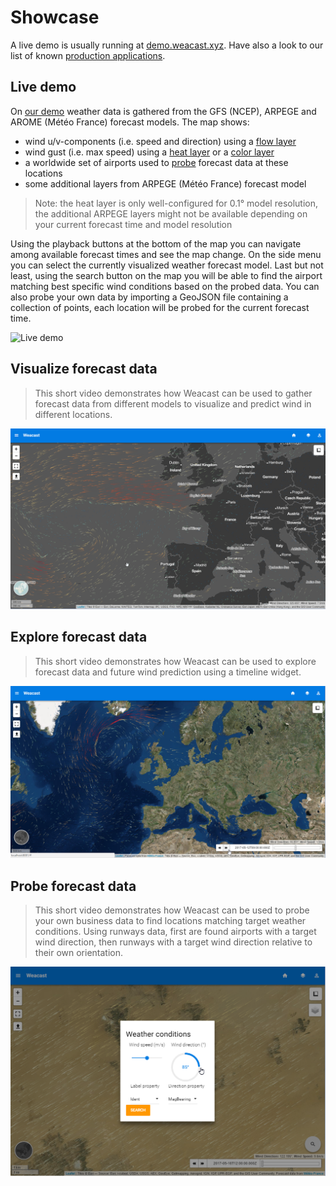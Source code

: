 # Showcase

A live demo is usually running at [demo.weacast.xyz](http://demo.weacast.xyz). Have also a look to our list of known [production applications](https://weacast.gitbooks.io/weacast-docs/content/ecosystem/#production-applications).

## Live demo

On [our demo](http://demo.weacast.xyz) weather data is gathered from the GFS (NCEP), ARPEGE and AROME (Météo France) forecast models. The map shows:
* wind u/v-components (i.e. speed and direction) using a [flow layer](https://weacast.gitbooks.io/weacast-docs/content/api/LAYERS.html#flowlayer-source)
* wind gust (i.e. max speed) using a [heat layer](https://weacast.gitbooks.io/weacast-docs/content/api/LAYERS.html#heatlayer-source) or a [color layer](https://weacast.gitbooks.io/weacast-docs/content/api/LAYERS.html#colorlayer-source)
* a worldwide set of airports used to [probe](https://weacast.gitbooks.io/weacast-docs/content/architecture/DOMAINMODEL.html#probe) forecast data at these locations
* some additional layers from ARPEGE (Météo France) forecast model

> Note: the heat layer is only well-configured for 0.1° model resolution, the additional ARPEGE layers might not be available depending on your current forecast time and model resolution

Using the playback buttons at the bottom of the map you can navigate among available forecast times and see the map change. On the side menu you can select the currently visualized weather forecast model. Last but not least, using the search button on the map you will be able to find the airport matching best specific wind conditions based on the probed data. You can also probe your own data by importing a GeoJSON file containing a collection of points, each location will be probed for the current forecast time.

![Live demo](https://cdn.rawgit.com/weacast/weacast-docs/87ad1c832f89625d7ee8b8732c672a6e89d25050/images/Demo-GUI.png)

## Visualize forecast data

> This short video demonstrates how Weacast can be used to gather forecast data from different models to visualize and predict wind in different locations.

[![Weacast video](./images/weacast-wind.png)](https://www.youtube.com/watch?v=JHU7WbETWjw)

## Explore forecast data

> This short video demonstrates how Weacast can be used to explore forecast data and future wind prediction using a timeline widget.

[![Weacast video](./images/weacast-timeline.png)](https://www.youtube.com/watch?v=YcWIlnSbpoo)

## Probe forecast data

> This short video demonstrates how Weacast can be used to probe your own business data to find locations matching target weather conditions. Using runways data, first are found airports with a target wind direction, then runways with a target wind direction relative to their own orientation.

[![Weacast video](./images/weacast-probe.png)](https://www.youtube.com/watch?v=4jvwNUbzuAY)
